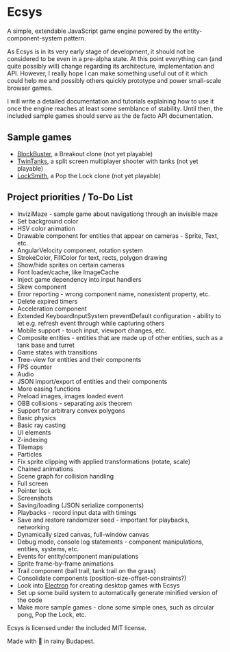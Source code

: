 # Ecsys
A simple, extendable JavaScript game engine powered by the entity-component-system pattern.

As Ecsys is in its very early stage of development, it should not be considered to be even in a pre-alpha state. At this point everything can (and quite possibly will) change regarding its architecture, implementation and API. However, I really hope I can make something useful out of it which could help me and possibly others quickly prototype and power small-scale browser games.

I will write a detailed documentation and tutorials explaining how to use it once the engine reaches at least some semblance of stability. Until then, the included sample games should serve as the de facto API documentation.

## Sample games
- [BlockBuster](https://rawgit.com/attilahorvath/ecsys/master/samples/block_buster/block_buster.html), a Breakout clone (not yet playable)
- [TwinTanks](https://rawgit.com/attilahorvath/ecsys/master/samples/twin_tanks/twin_tanks.html), a split screen multiplayer shooter with tanks (not yet playable)
- [LockSmith](https://rawgit.com/attilahorvath/ecsys/master/samples/lock_smith/lock_smith.html), a Pop the Lock clone (not yet playable)

## Project priorities / To-Do List
- InviziMaze - sample game about navigationg through an invisible maze
- Set background color
- HSV color animation
- Drawable component for entities that appear on cameras - Sprite, Text, etc.
- AngularVelocity component, rotation system
- StrokeColor, FillColor for text, rects, polygon drawing
- Show/hide sprites on certain cameras
- Font loader/cache, like ImageCache
- Inject game dependency into input handlers
- Skew component
- Error reporting - wrong component name, nonexistent property, etc.
- Delete expired timers
- Acceleration component
- Extended KeyboardInputSystem preventDefault configuration - ability to let e.g. refresh event through while capturing others
- Mobile support - touch input, viewport changes, etc.
- Composite entities - entities that are made up of other entities, such as a tank base and turret
- Game states with transitions
- Tree-view for entities and their components
- FPS counter
- Audio
- JSON import/export of entities and their components
- More easing functions
- Preload images, images loaded event
- OBB collisions - separating axis theorem
- Support for arbitrary convex polygons
- Basic physics
- Basic ray casting
- UI elements
- Z-indexing
- Tilemaps
- Particles
- Fix sprite clipping with applied transformations (rotate, scale)
- Chained animations
- Scene graph for collision handling
- Full screen
- Pointer lock
- Screenshots
- Saving/loading (JSON serialize components)
- Playbacks - record input data with timings
- Save and restore randomizer seed - important for playbacks, networking
- Dynamically sized canvas, full-window canvas
- Debug mode, console log statements - component manipulations, entities, systems, etc.
- Events for entity/component manipulations
- Sprite frame-by-frame animations
- Trail component (ball trail, tank trail on the grass)
- Consolidate components (position-size-offset-constraints?)
- Look into [Electron](https://github.com/atom/electron) for creating desktop games with Ecsys
- Set up some build system to automatically generate minified version of the code
- Make more sample games - clone some simple ones, such as circular pong, Pop the Lock, etc.

Ecsys is licensed under the included MIT license.

Made with :beer: in rainy Budapest.
